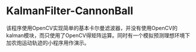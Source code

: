 # KalmanFilter-CannonBall
该程序使用OpenCV实现简单的基本卡尔曼滤波器，并没有使用OpenCV的kalman模块，而只使用了OpenCV得矩阵运算。同时有一个模拟预测理想环境下加农炮运动轨迹的小程序用作演示。
